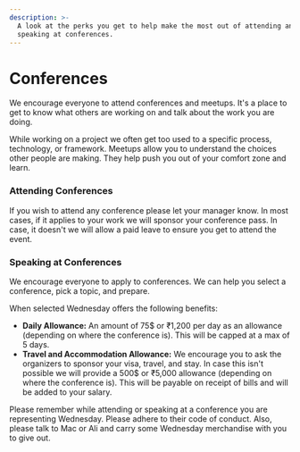 ```yaml
---
description: >-
  A look at the perks you get to help make the most out of attending and
  speaking at conferences.
---
```


# Conferences

We encourage everyone to attend conferences and meetups. It's a place to get to know what others are working on and talk about the work you are doing.&#x20;

While working on a project we often get too used to a specific process, technology, or framework. Meetups allow you to understand the choices other people are making. They help push you out of your comfort zone and learn.

### Attending Conferences

If you wish to attend any conference please let your manager know. In most cases, if it applies to your work we will sponsor your conference pass. In case, it doesn't we will allow a paid leave to ensure you get to attend the event.

### Speaking at Conferences

We encourage everyone to apply to conferences. We can help you select a conference, pick a topic, and prepare.

When selected Wednesday offers the following benefits:

* **Daily Allowance:** An amount of 75$ or ₹1,200 per day as an allowance (depending on where the conference is). This will be capped at a max of 5 days.
* **Travel and Accommodation Allowance:** We encourage you to ask the organizers to sponsor your visa, travel, and stay. In case this isn't possible we will provide a 500$ or ₹5,000 allowance (depending on where the conference is). This will be payable on receipt of bills and will be added to your salary.

Please remember while attending or speaking at a conference you are representing Wednesday. Please adhere to their code of conduct. Also, please talk to Mac or Ali and carry some Wednesday merchandise with you to give out.&#x20;
